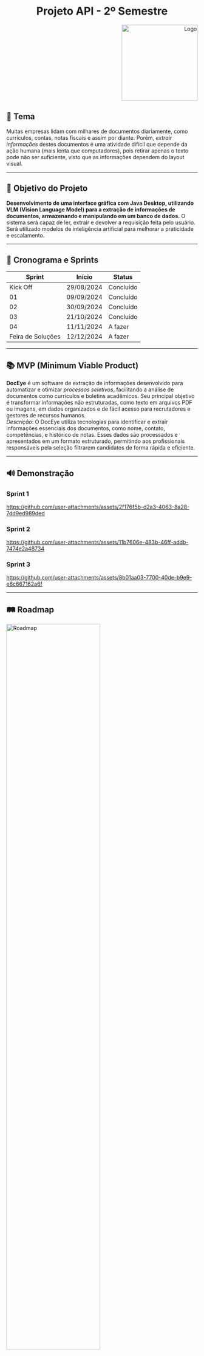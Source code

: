 <h1 align="center">  Projeto API - 2º Semestre </h1>

<div style="text-align: right;">
    <img src="docs/logos/logo.png" alt="Logo" style="width: 200px;"/>
</div>


## 📌 Tema

Muitas empresas lidam com milhares de documentos diariamente, como currículos, contas, notas fiscais e assim por diante. Porém, _extrair informações_ destes documentos é uma atividade difícil que depende da ação humana (mais lenta que computadores), pois retirar apenas o texto pode não ser suficiente, visto que as informações dependem do layout visual.

---

## 🎯 Objetivo do Projeto  

**Desenvolvimento de uma interface gráfica com Java Desktop, utilizando VLM (Vision Language Model) para a extração de informações de documentos, armazenando e manipulando em um banco de dados.** O sistema será capaz de ler, extrair e devolver a requisição feita pelo usuário. Será utilizado modelos de inteligência artificial para melhorar a praticidade e escalamento.

---

## 📅 Cronograma e Sprints

| Sprint            | Início     | Status       |
| ----------------- | ---------- | ------------ |
| Kick Off          | 29/08/2024 | Concluído    |
| 01                | 09/09/2024 | Concluído |
| 02                | 30/09/2024 | Concluído     |
| 03                | 21/10/2024 | Concluído      |
| 04                | 11/11/2024 | A fazer      |
| Feira de Soluções | 12/12/2024 | A fazer      |

---

## 📚 MVP (Minimum Viable Product)
**DocEye** é um software de extração de informações desenvolvido para automatizar e otimizar _processos seletivos_, facilitando a análise de documentos como currículos e boletins acadêmicos. Seu principal objetivo é transformar informações não estruturadas, como texto em arquivos PDF ou imagens, em dados organizados e de fácil acesso para recrutadores e gestores de recursos humanos.
<br> _Descrição_: O DocEye utiliza tecnologias para identificar e extrair informações essenciais dos documentos, como nome, contato, competências, e histórico de notas. Esses dados são processados e apresentados em um formato estruturado, permitindo aos profissionais responsáveis pela seleção filtrarem candidatos de forma rápida e eficiente.
<!-- <br> Acesse o link para visualizar o <a href= "https://www.figma.com/design/cK5bG9Pws6F5LTYGKAlwJ6/Prot%C3%B3tipo-API-2?node-id=0-1&node-type=canvas&t=jx5W8A6itDAJyiTB-0"> Protótipo DocEye! </a>  </br> -->

---

## 🔊 Demonstração 

### Sprint 1

https://github.com/user-attachments/assets/2f176f5b-d2a3-4063-8a28-7dd9ed989ded 


### Sprint 2

https://github.com/user-attachments/assets/11b7606e-483b-46ff-addb-7474e2a48734


### Sprint 3

https://github.com/user-attachments/assets/8b01aa03-7700-40de-b9e9-e6c667162a6f



---


## 🛤️ Roadmap
<img src="docs/registros/Roadmap.png" alt="Roadmap" style="width: 70%;"/>

---

## 📈 Burndown 
<img src="docs/registros/Burndown.jpg" alt="Burndown" style="width: 70%;"/>

---

## 📝 Levantamento de Requisitos

<a id="requisitos"></a>

<div align="center">

|          ID           |                     Descrição                      |         Requisito          |
| :-------------------: | :----------------------------------------------------------: | :-------------: |
| RQ01 | O usuário poderá submeter documentos para modelos de linguagem e visão. |Funcional|
| RQ02 | O software deverá tratar a saída dada por esses modelos.|Funcional|
| RQ03 | Criar uma interface para cadastrar documentos.|Funcional|
| RQ04 | Criar uma interface para para exibir resultados. |Funcional|
| RQ05 | O usuário poderá cadastrar informações extraídas em um banco de dados relacional. |Funcional|
| RQ06 | O usuário poderá recuperar informações do banco de dados. |Funcional|
| RQ07 | O usuário poderá editar informações do banco de dados. |Funcional|
| RQ08 | O usuário poderá deletar informações do banco de dados. |Funcional|
| RQ09 | O software não poderá utilizar nenhuma API externa. |Não Funcional|
| RQ10 | A aplicação precisa rodar localmente na máquina. |Não Funcional|
| RQ11 | A aplicação deve conter uma interface minimalista e intuitiva. |Não Funcional|

---
</div>


## 🏗️ Arquitetura do Sistema

O sistema será baseado em uma arquitetura de **camadas**, onde cada parte desempenha um papel específico no processo:

- **Frontend (Interface Gráfica)**: Desenvolvido em Java com uso de bibliotecas gráficas (JavaFX ou Swing), permitindo uma interação amigável para o usuário final.
- **Backend**: Responsável pelo processamento de dados, comunicação com o banco de dados (MySQL), e integração com inteligência artificial.
- **IA/Leitura de Documentos**: Utilização de modelos treinados para a leitura automática de documentos e reconhecimento de caracteres.
- **Banco de Dados**: MySQL para armazenar os dados dos documentos, usuários e logs do sistema.

---

## 🛠️ Tecnologias Utilizadas

Ferramentas e plataformas aplicadas no desenvolvimento do projeto:
<!-- COLOCAR OS ICONES -->
- Figma 🎨 
- Git e GitHub 🐙
- IntelliJ IDEA 🖥️
- Java ☕
- Ollama 🧠 (Modelos de IA)
- MySQL 🗄️
- Draw.io 📊
- Markdown 📝
- Trello 🔧
- Google Sheets 📑

---


## 📋 Como Instalar e Executar o Projeto

### Pré-requisitos:

- **Java Development Kit (JDK)**: Certifique-se de ter o JDK 11 ou superior instalado.
- **MySQL**: Banco de dados utilizado no projeto.
- **Git**: Para clonar o repositório.
- **IDE**: Como IntelliJ IDEA ou NetBeans.
- **MySQL**: Workbench (opcional, mas recomendado para gerenciar o banco de dados)
- **Tess4J**: Biblioteca para integrar o Tesseract ao Java, permitindo realizar o OCR.
- **Tesseract OCR**: Ferramenta de OCR para extração de texto a partir de imagens.
- **JavaFX**: Framework para a criação de interfaces gráficas de usuário (GUI).

<!-- ### Passos de Instalação: -->




---

 ###  Fatec São José dos Campos - Prof. Jessen Vidal

| Cliente          | Período/Curso                                  | Professor M2      | Professor P2     | Contato Cliente                    |
| ---------------- | ---------------------------------------------- | ----------------- | ---------------- | ---------------------------------- |
| Giuliano Bertoti | 2º ADS (Análise e Desenvolvimento de Sistemas) | Cláudio Etelvino  | Giuliano Bertoti | <giuliano.bertoti@fatec.sp.gov.br> |


## 👥 A Equipe Code Don´t Blow


| Integrante | Função | GitHub | 
|---|---|---|
| Rafael Gonçalves | **Product Owner** | [![GitHub](https://img.shields.io/badge/GitHub-111217?style=flat-square&logo=github&logoColor=white)](https://github.com/EstupendoG)  | 
| Leonardo Cristiano | **Scrum Master** | [![GitHub](https://img.shields.io/badge/GitHub-111217?style=flat-square&logo=github&logoColor=white)](https://github.com/Leonardo-dSouza) | 
| Luana Souza | Dev Team | [![GitHub](https://img.shields.io/badge/GitHub-111217?style=flat-square&logo=github&logoColor=white)](https://github.com/luanaapms) | 
| Mariana Lins | Dev Team | [![GitHub](https://img.shields.io/badge/GitHub-111217?style=flat-square&logo=github&logoColor=white)](https://github.com/mariana-lins) | 
| Matheus di Sabatino | Dev Team | [![GitHub](https://img.shields.io/badge/GitHub-111217?style=flat-square&logo=github&logoColor=white)](https://github.com/Omathzao) |
| Ygor Pereira | Dev Team | [![GitHub](https://img.shields.io/badge/GitHub-111217?style=flat-square&logo=github&logoColor=white)](https://github.com/YgorPereira)
| Vanessa da Costa | Dev Team | [![GitHub](https://img.shields.io/badge/GitHub-111217?style=flat-square&logo=github&logoColor=white)](https://github.com/Doryumi) | 
| Henrique Tadeu | Dev Team | [![GitHub](https://img.shields.io/badge/GitHub-111217?style=flat-square&logo=github&logoColor=white)](https://github.com/henrySilverIX) | 

<img src="docs/logos/logo2preta.png" alt="Logo Preta" width="200" style="margin-left: 25%;"/>
